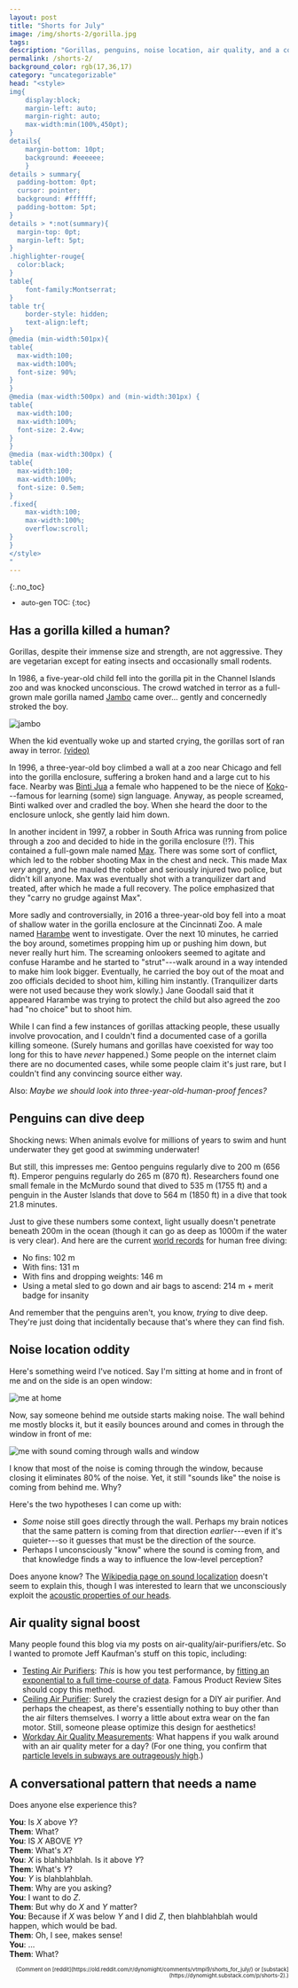 ```yaml
---
layout: post
title: "Shorts for July"
image: /img/shorts-2/gorilla.jpg
tags: 
description: "Gorillas, penguins, noise location, air quality, and a conversational pattern that needs a name"
permalink: /shorts-2/
background_color: rgb(17,36,17)
category: "uncategorizable"
head: "<style>
img{
    display:block;
    margin-left: auto;
    margin-right: auto;
    max-width:min(100%,450pt);
}
details{
    margin-bottom: 10pt;
    background: #eeeeee;
    }
details > summary{
  padding-bottom: 0pt;
  cursor: pointer;
  background: #ffffff;
  padding-bottom: 5pt;
}
details > *:not(summary){
  margin-top: 0pt;
  margin-left: 5pt;
}
.highlighter-rouge{
  color:black;
}
table{
    font-family:Montserrat;
}
table tr{
    border-style: hidden;
    text-align:left;
}
@media (min-width:501px){
table{
  max-width:100;
  max-width:100%;
  font-size: 90%;
}
}
@media (max-width:500px) and (min-width:301px) {
table{
  max-width:100;
  max-width:100%;
  font-size: 2.4vw;
}
}
@media (max-width:300px) {
table{
  max-width:100;
  max-width:100%;
  font-size: 0.5em;
}
.fixed{
    max-width:100;
    max-width:100%;
    overflow:scroll;
}
}
</style>
"
---
```


{:.no_toc}

<div style="font-size:90%; line-height:110%;" markdown="1">

* auto-gen TOC:
{:toc}

</div>

## Has a gorilla killed a human?

Gorillas, despite their immense size and strength, are not aggressive. They are vegetarian except for eating insects and occasionally small rodents.

In 1986, a five-year-old child fell into the gorilla pit in the Channel Islands zoo and was knocked unconscious. The crowd watched in terror as a full-grown male gorilla named [Jambo](https://en.wikipedia.org/wiki/Jambo) came over... gently and concernedly stroked the boy.

![jambo](/img/shorts-2/jambo.jpg)

When the kid eventually woke up and started crying, the gorillas sort of ran away in terror. [(video)](https://www.youtube.com/watch?v=48kJYvKaTIo)

In 1996, a three-year-old boy climbed a wall at a zoo near Chicago and fell into the gorilla enclosure, suffering a broken hand and a large cut to his face. Nearby was [Binti Jua](https://en.wikipedia.org/wiki/Binti_Jua) a female who happened to be the niece of [Koko](https://en.wikipedia.org/wiki/Koko_(gorilla))---famous for learning (some) sign language. Anyway, as people screamed, Binti walked over and cradled the boy. When she heard the door to the enclosure unlock, she gently laid him down.

In another incident in 1997, a robber in South Africa was running from police through a zoo and decided to hide in the gorilla enclosure (!?). This contained a full-gown male named [Max](https://en.wikipedia.org/wiki/Max_(gorilla)). There was some sort of conflict, which led to the robber shooting Max in the chest and neck. This made Max *very* angry, and he mauled the robber and seriously injured two police, but didn't kill anyone. Max was eventually shot with a tranquilizer dart and treated, after which he made a full recovery. The police emphasized that they "carry no grudge against Max".

More sadly and controversially, in 2016 a three-year-old boy fell into a moat of shallow water in the gorilla enclosure at the Cincinnati Zoo. A male named [Harambe](https://en.wikipedia.org/wiki/Harambe) went to investigate. Over the next 10 minutes, he carried the boy around, sometimes propping him up or pushing him down, but never really hurt him. The screaming onlookers seemed to agitate and confuse Harambe and he started to "strut"---walk around in a way intended to make him look bigger. Eventually, he carried the boy out of the moat and zoo officials decided to shoot him, killing him instantly. (Tranquilizer darts were not used because they work slowly.) Jane Goodall said that it appeared Harambe was trying to protect the child but also agreed the zoo had "no choice" but to shoot him.

While I can find a few instances of gorillas attacking people, these usually involve provocation, and I couldn't find a documented case of a gorilla killing someone. (Surely humans and gorillas have coexisted for way too long for this to have *never* happened.) Some people on the internet claim there are no documented cases, while some people claim it's just rare, but I couldn't find any convincing source either way.

Also: *Maybe we should look into three-year-old-human-proof fences?*

## Penguins can dive deep

Shocking news: When animals evolve for millions of years to swim and hunt underwater they get good at swimming underwater!

But still, this impresses me: Gentoo penguins regularly dive to 200 m (656 ft). Emperor penguins regularly do 265 m (870 ft). Researchers found one small female in the McMurdo sound that dived to 535 m (1755 ft) and a penguin in the Auster Islands that dove to 564 m (1850 ft) in a dive that took 21.8 minutes.

Just to give these numbers some context, light usually doesn't penetrate beneath 200m in the ocean (though it can go as deep as 1000m if the water is very clear). And here are the current [world records](https://thesaltsirens.com/current-freediving-records/) for human free diving:

* No fins: 102 m
* With fins: 131 m
* With fins and dropping weights: 146 m
* Using a metal sled to go down and air bags to ascend: 214 m + merit badge for insanity

And remember that the penguins aren't, you know, *trying* to dive deep. They're just doing that incidentally because that's where they can find fish.

## Noise location oddity

Here's something weird I've noticed. Say I'm sitting at home and in front of me and on the side is an open window:

![me at home](/img/shorts-2/sound1.jpg)

Now, say someone behind me outside starts making noise. The wall behind me mostly blocks it, but it easily bounces around and comes in through the window in front of me:

![me with sound coming through walls and window](/img/shorts-2/sound2.jpg)

I know that most of the noise is coming through the window, because closing it eliminates 80% of the noise. Yet, it still "sounds like" the noise is coming from behind me. Why?

Here's the two hypotheses I can come up with:

* *Some* noise still goes directly through the wall. Perhaps my brain notices that the same pattern is coming from that direction *earlier*---even if it's quieter---so it guesses that must be the direction of the source.
* Perhaps I unconsciously "know" where the sound is coming from, and that knowledge finds a way to influence the low-level perception?

Does anyone know? The [Wikipedia page on sound localization](https://en.wikipedia.org/wiki/Sound_localization) doesn't seem to explain this, though I was interested to learn that we unconsciously exploit the [acoustic properties of our heads](https://en.wikipedia.org/wiki/Head-related_transfer_function).

## Air quality signal boost

Many people found this blog via my posts on air-quality/air-purifiers/etc. So I wanted to promote Jeff Kaufman's stuff on this topic, including:

* [Testing Air Purifiers](https://www.jefftk.com/p/testing-air-purifiers): *This* is how you test performance, by [fitting an exponential to a full time-course of data](/better-DIY-air-purifier.html#measuring-filtering-performance). Famous Product Review Sites should copy this method.
* [Ceiling Air Purifier](https://www.jefftk.com/p/ceiling-air-purifier): Surely the craziest design for a DIY air purifier. And perhaps the cheapest, as there's essentially nothing to buy other than the air filters themselves. I worry a little about extra wear on the fan motor. Still, someone please optimize this design for aesthetics!
* [Workday Air Quality Measurements](https://www.jefftk.com/p/workday-air-quality-measurements): What happens if you walk around with an air quality meter for a day? (For one thing, you confirm that [particle levels in subways are outrageously high](https://dynomight.net/air/#particles-while-commuting).)


## A conversational pattern that needs a name

Does anyone else experience this?

**You**: Is *X* above *Y*?  
**Them**: What?  
**You**: IS *X* ABOVE *Y*?  
**Them**: What's *X*?  
**You**: *X* is blahblahblah. Is it above *Y*?  
**Them**: What's *Y*?  
**You**: *Y* is blahblahblah.  
**Them**: Why are you asking?  
**You**: I want to do *Z*.  
**Them**: But why do *X* and *Y* matter?  
**You**: Because if *X* was below *Y* and I did *Z*, then blahblahblah would happen, which would be bad.  
**Them**: Oh, I see, makes sense!  
**You**: ...  
**Them**: What?

<div style="font-size:70%; text-align:right;" markdown="1">
(Comment on [reddit](https://old.reddit.com/r/dynomight/comments/vtmpi9/shorts_for_july/) or [substack](https://dynomight.substack.com/p/shorts-2).)
</div>
